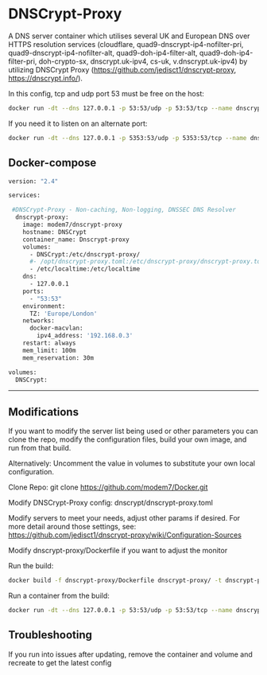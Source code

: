 # DNSCrypt-Proxy

A DNS server container which utilises several UK and European DNS over HTTPS resolution services (cloudflare, quad9-dnscrypt-ip4-nofilter-pri, quad9-dnscrypt-ip4-nofilter-alt, quad9-doh-ip4-filter-alt, quad9-doh-ip4-filter-pri, doh-crypto-sx, dnscrypt.uk-ipv4, cs-uk, v.dnscrypt.uk-ipv4) by utilizing DNSCrypt Proxy (https://github.com/jedisct1/dnscrypt-proxy, https://dnscrypt.info/).

In this config, tcp and udp port 53 must be free on the host:

```bash
docker run -dt --dns 127.0.0.1 -p 53:53/udp -p 53:53/tcp --name dnscrypt-proxy --restart unless-stopped modem7/dnscrypt-proxy
```

If you need it to listen on an alternate port:

```bash
docker run -dt --dns 127.0.0.1 -p 5353:53/udp -p 5353:53/tcp --name dnscrypt-proxy --restart unless-stopped modem7/dnscrypt-proxy
```

## Docker-compose
```bash
version: "2.4"

services:

 #DNSCrypt-Proxy - Non-caching, Non-logging, DNSSEC DNS Resolver
  dnscrypt-proxy:
    image: modem7/dnscrypt-proxy
    hostname: DNSCrypt
    container_name: Dnscrypt-proxy
    volumes:
      - DNSCrypt:/etc/dnscrypt-proxy/
      #- /opt/dnscrypt-proxy.toml:/etc/dnscrypt-proxy/dnscrypt-proxy.toml
      - /etc/localtime:/etc/localtime
    dns:
      - 127.0.0.1
    ports:
      - "53:53"
    environment:
      TZ: 'Europe/London'
    networks:
      docker-macvlan:
        ipv4_address: '192.168.0.3'
    restart: always
    mem_limit: 100m
    mem_reservation: 30m

volumes:
  DNSCrypt:
```
---------------

## Modifications
If you want to modify the server list being used or other parameters you can clone the repo, modify the configuration files, build your own image, and run from that build.

Alternatively: Uncomment the value in volumes to substitute your own local configuration.

Clone Repo:
git clone https://github.com/modem7/Docker.git

Modify DNSCrypt-Proxy config:
dnscrypt/dnscrypt-proxy.toml

Modify servers to meet your needs, adjust other params if desired.  For more detail around those settings, see: https://github.com/jedisct1/dnscrypt-proxy/wiki/Configuration-Sources

Modify dnscrypt-proxy/Dockerfile if you want to adjust the monitor

Run the build:
```bash
docker build -f dnscrypt-proxy/Dockerfile dnscrypt-proxy/ -t dnscrypt-proxy-build
```

Run a container from the build:
```bash
docker run -dt --dns 127.0.0.1 -p 53:53/udp -p 53:53/tcp --name dnscrypt-proxy --restart unless-stopped dnscrypt-proxy-build
```

## Troubleshooting
If you run into issues after updating, remove the container and volume and recreate to get the latest config